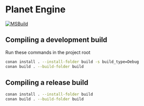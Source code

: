# Planet Engine
[![MSBuild](https://github.com/Nick-Pearson/PlanetEngine/actions/workflows/build.yml/badge.svg)](https://github.com/Nick-Pearson/PlanetEngine/actions/workflows/build.yml)
## Compiling a development build

Run these commands in the project root
```bash
conan install . --install-folder build -s build_type=Debug
conan build . --build-folder build
```

## Compiling a release build
```bash
conan install . --install-folder build
conan build . --build-folder build
```